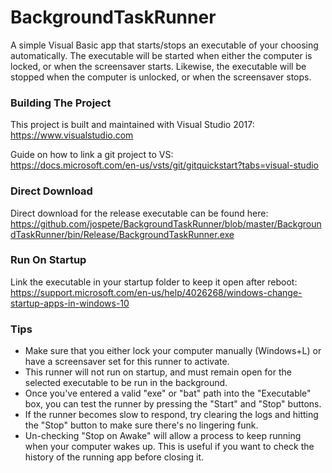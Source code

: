 # BackgroundTaskRunner

A simple Visual Basic app that starts/stops an executable of your choosing automatically.
The executable will be started when either the computer is locked, or when the screensaver starts.
Likewise, the executable will be stopped when the computer is unlocked, or when the screensaver stops.

### Building The Project

This project is built and maintained with Visual Studio 2017:  
https://www.visualstudio.com

Guide on how to link a git project to VS:  
https://docs.microsoft.com/en-us/vsts/git/gitquickstart?tabs=visual-studio

### Direct Download

Direct download for the release executable can be found here:  
https://github.com/jospete/BackgroundTaskRunner/blob/master/BackgroundTaskRunner/bin/Release/BackgroundTaskRunner.exe

### Run On Startup

Link the executable in your startup folder to keep it open after reboot:  
https://support.microsoft.com/en-us/help/4026268/windows-change-startup-apps-in-windows-10

### Tips

- Make sure that you either lock your computer manually (Windows+L) or have a screensaver set for this runner to activate.
- This runner will not run on startup, and must remain open for the selected executable to be run in the background.
- Once you've entered a valid "exe" or "bat" path into the "Executable" box, you can test the runner by pressing the "Start" and "Stop" buttons.
- If the runner becomes slow to respond, try clearing the logs and hitting the "Stop" button to make sure there's no lingering funk.
- Un-checking "Stop on Awake" will allow a process to keep running when your computer wakes up. This is useful if you want to check the history of the running app before closing it.
